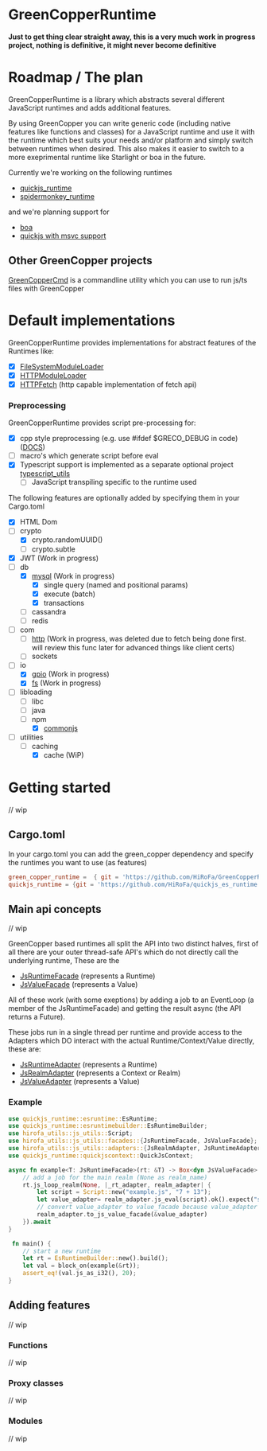 # GreenCopperRuntime

**Just to get thing clear straight away, this is a very much work in progress project, nothing is definitive, it might never become definitive**

# Roadmap / The plan

GreenCopperRuntime is a library which abstracts several different JavaScript runtimes and adds additional features.

By using GreenCopper you can write generic code (including native features like functions and classes) for a JavaScript runtime and use it with the runtime which best suits your needs and/or platform and simply switch between runtimes when desired. This also makes it easier to switch to a more exeprimental runtime like Starlight or boa in the future.

Currently we're working on the following runtimes
* [quickjs_runtime](https://github.com/HiRoFa/quickjs_es_runtime)
* [spidermonkey_runtime](https://github.com/HiRoFa/spidermonkey_runtime)

and we're planning support for
* [boa](https://github.com/boa-dev/boa)
* [quickjs with msvc support](https://github.com/theduke/quickjs-rs/pull/114)

## Other GreenCopper projects

[GreenCopperCmd](https://github.com/HiRoFa/GreenCopperCmd) is a commandline utility which you can use to run js/ts files with GreenCopper

# Default implementations

GreenCopperRuntime provides implementations for abstract features of the Runtimes like:
* [x] [FileSystemModuleLoader](https://hirofa.github.io/GreenCopperRuntime/green_copper_runtime/moduleloaders/struct.FileSystemModuleLoader.html)
* [x] [HTTPModuleLoader](https://hirofa.github.io/GreenCopperRuntime/green_copper_runtime/moduleloaders/struct.HttpModuleLoader.html)
* [x] [HTTPFetch](https://hirofa.github.io/GreenCopperRuntime/green_copper_runtime/features/js_fetch/index.html) (http capable implementation of fetch api)

### Preprocessing

GreenCopperRuntime provides script pre-processing for:
* [x] cpp style preprocessing (e.g. use #ifdef $GRECO_DEBUG in code) ([DOCS](https://hirofa.github.io/GreenCopperRuntime/green_copper_runtime/preprocessors/cpp))
* [ ] macro's which generate script before eval 
* [x] Typescript support is implemented as a separate optional project [typescript_utils](https://github.com/HiRoFa/typescript_utils) 
  * [ ] JavaScript transpiling specific to the runtime used

The following features are optionally added by specifying them in your Cargo.toml

* [x] HTML Dom
* [ ] crypto
  * [x] crypto.randomUUID()
  * [ ] crypto.subtle
* [x] JWT (Work in progress)
* [ ] db
  * [x] [mysql](https://hirofa.github.io/GreenCopperRuntime/green_copper_runtime/modules/db/mysql) (Work in progress)
    * [x] single query (named and positional params)
    * [x] execute (batch)
    * [x] transactions
  * [ ] cassandra
  * [ ] redis
* [ ] com
  * [ ] [http](https://hirofa.github.io/GreenCopperRuntime/green_copper_runtime/modules/com/http) (Work in progress, was deleted due to fetch being done first. will review this func later for advanced things like client certs)
  * [ ] sockets
* [ ] io
  * [x] [gpio](https://hirofa.github.io/GreenCopperRuntime/green_copper_runtime/modules/io/gpio) (Work in progress)
  * [x] [fs](https://hirofa.github.io/GreenCopperRuntime/green_copper_runtime/modules/io/fs) (Work in progress)
* [ ] libloading
  * [ ] libc
  * [ ] java
  * [ ] npm
    * [x] [commonjs](https://hirofa.github.io/GreenCopperRuntime/green_copper_runtime/features/require) 
* [ ] utilities
  * [ ] caching
    * [x] cache (WiP)
    
# Getting started

// wip

## Cargo.toml

In your cargo.toml you can add the green_copper dependency and specify the runtimes you want to use (as features)

```toml
green_copper_runtime =  { git = 'https://github.com/HiRoFa/GreenCopperRuntime', branch="main", features = ["engine_quickjs"]}
quickjs_runtime = {git = 'https://github.com/HiRoFa/quickjs_es_runtime', branch="main"}
```

## Main api concepts

// wip

GreenCopper based runtimes all split the API into two distinct halves, first of all there are your outer thread-safe API's which do not directly call the underlying runtime, These are the
* [JsRuntimeFacade](https://hirofa.github.io/GreenCopperRuntime/hirofa_utils/js_utils/facades/trait.JsRuntimeFacade.html) (represents a Runtime)
* [JsValueFacade](https://hirofa.github.io/GreenCopperRuntime/hirofa_utils/js_utils/facades/values/enum.JsValueFacade.html) (represents a Value)

All of these work (with some exeptions) by adding a job to an EventLoop (a member of the JsRuntimeFacade) and getting the result async (the API returns a Future).

These jobs run in a single thread per runtime and provide access to the Adapters which DO interact with the actual Runtime/Context/Value directly, these are:
* [JsRuntimeAdapter](https://hirofa.github.io/GreenCopperRuntime/hirofa_utils/js_utils/adapters/trait.JsRuntimeAdapter.html) (represents a Runtime)
* [JsRealmAdapter](https://hirofa.github.io/GreenCopperRuntime/hirofa_utils/js_utils/adapters/trait.JsRealmAdapter.html) (represents a Context or Realm)
* [JsValueAdapter](https://hirofa.github.io/GreenCopperRuntime/hirofa_utils/js_utils/adapters/trait.JsValueAdapter.html) (represents a Value)

### Example 
```rust
use quickjs_runtime::esruntime::EsRuntime;
use quickjs_runtime::esruntimebuilder::EsRuntimeBuilder;
use hirofa_utils::js_utils::Script;
use hirofa_utils::js_utils::facades::{JsRuntimeFacade, JsValueFacade};
use hirofa_utils::js_utils::adapters::{JsRealmAdapter, JsRuntimeAdapter};
use quickjs_runtime::quickjscontext::QuickJsContext;

async fn example<T: JsRuntimeFacade>(rt: &T) -> Box<dyn JsValueFacade> {
    // add a job for the main realm (None as realm_name)
    rt.js_loop_realm(None, |_rt_adapter, realm_adapter| {
        let script = Script::new("example.js", "7 + 13");
        let value_adapter= realm_adapter.js_eval(script).ok().expect("script failed");
        // convert value_adapter to value_facade because value_adapter is not Send
        realm_adapter.to_js_value_facade(&value_adapter)
    }).await
}

 fn main() {
    // start a new runtime
    let rt = EsRuntimeBuilder::new().build();
    let val = block_on(example(&rt));
    assert_eq!(val.js_as_i32(), 20);
}

```

## Adding features

// wip

### Functions

// wip

### Proxy classes

// wip

### Modules

// wip